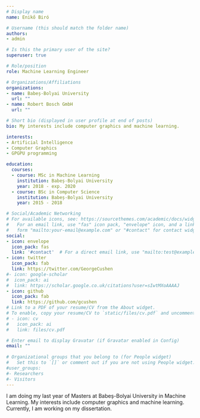 ```yaml
---
# Display name
name: Enikő Biró

# Username (this should match the folder name)
authors:
- admin

# Is this the primary user of the site?
superuser: true

# Role/position
role: Machine Learning Engineer

# Organizations/Affiliations
organizations:
- name: Babeș-Bolyai University
  url: ""
- name: Robert Bosch GmbH
  url: ""

# Short bio (displayed in user profile at end of posts)
bio: My interests include computer graphics and machine learning.

interests:
- Artificial Intelligence
- Computer Graphics
- GPGPU programming

education:
  courses:
  - course: MSc in Machine Learning
    institution: Babeș-Bolyai University
    year: 2018 - exp. 2020
  - course: BSc in Computer Science
    institution: Babeș-Bolyai University
    year: 2015 - 2018

# Social/Academic Networking
# For available icons, see: https://sourcethemes.com/academic/docs/widgets/#icons
#   For an email link, use "fas" icon pack, "envelope" icon, and a link in the
#   form "mailto:your-email@example.com" or "#contact" for contact widget.
social:
- icon: envelope
  icon_pack: fas
  link: '#contact'  # For a direct email link, use "mailto:test@example.org".
- icon: twitter
  icon_pack: fab
  link: https://twitter.com/GeorgeCushen
#- icon: google-scholar
#  icon_pack: ai
#  link: https://scholar.google.co.uk/citations?user=sIwtMXoAAAAJ
- icon: github
  icon_pack: fab
  link: https://github.com/gcushen
# Link to a PDF of your resume/CV from the About widget.
# To enable, copy your resume/CV to `static/files/cv.pdf` and uncomment the lines below.  
# - icon: cv
#   icon_pack: ai
#   link: files/cv.pdf

# Enter email to display Gravatar (if Gravatar enabled in Config)
email: ""
  
# Organizational groups that you belong to (for People widget)
#   Set this to `[]` or comment out if you are not using People widget.  
#user_groups:
#- Researchers
#- Visitors
---
```


I am doing my last year of Masters at Babeș-Bolyai University in Machine Learning. My interests include computer graphics and machine learning. Currently, I am working on my dissertation.
